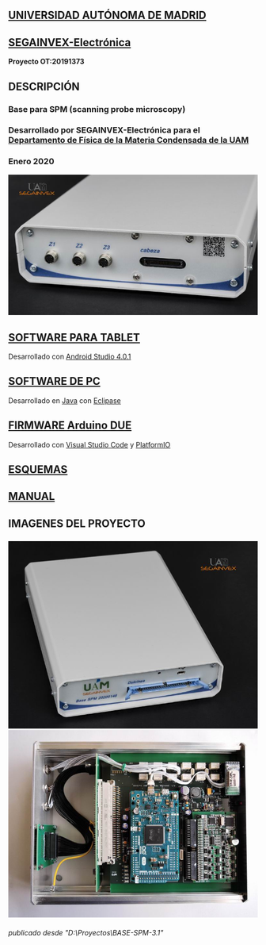 ## [UNIVERSIDAD AUTÓNOMA DE MADRID](https://www.uam.es/UAM/Home.htm?language=es)
## [SEGAINVEX-Electrónica](https://www.uam.es/uam/segainvex)
**Proyecto OT:20191373**
## DESCRIPCIÓN
### Base para SPM  (scanning probe microscopy) 
### Desarrollado por SEGAINVEX-Electrónica para el [Departamento de Física de la Materia Condensada de la UAM](https://www.fmc.uam.es/research/nano-spm-lab/)
### Enero 2020
![Alt text](https://github.com/SEGAINVEX-ELECTRONICA/Base-SPM-20191373/blob/master/Imagenes/BaseSPM_20200148_1.jpg "frontal")

## [SOFTWARE PARA TABLET](https://github.com/PatricioCoronado/Base-SPM-tablet)
Desarrollado con [Android Studio 4.0.1](https://developer.android.com/studio?hl=es)

## [SOFTWARE DE PC](https://github.com/PatricioCoronado/Base-SPM-Java)
Desarrollado en [Java](https://www.java.com/es/) con [Eclipase](https://www.eclipse.org/)

## [FIRMWARE Arduino DUE](https://github.com/PatricioCoronado/Base-SPM-Arduino-DUE)
Desarrollado con [Visual Studio Code](https://code.visualstudio.com/) y [PlatformIO](https://platformio.org/)
    
## [ESQUEMAS](https://github.com/SEGAINVEX-ELECTRONICA/Base-SPM-20191373/tree/master/Esquemas)

## [MANUAL](https://github.com/PatricioCoronado/Base-SPM-Arduino-DUE/blob/V1_3/ficheros/Manual.pdf)
### 
## IMAGENES DEL PROYECTO
###
![Alt text](https://github.com/SEGAINVEX-ELECTRONICA/Base-SPM-20191373/blob/master/Imagenes/BaseSPM_20200148_3.jpg "equipo")
![Alt text](https://github.com/SEGAINVEX-ELECTRONICA/Base-SPM-20191373/blob/master/Imagenes/BaseSPM_20200148_4.jpg "interior")

###### publicado desde "D:\Proyectos\BASE-SPM-3.1"
